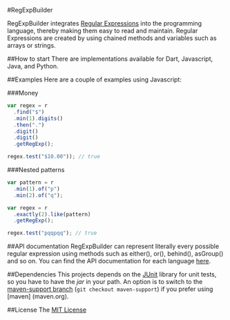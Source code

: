 #RegExpBuilder

RegExpBuilder integrates [Regular Expressions](http://wikipedia.org/wiki/Regular_expression) into the programming
language, thereby making them easy to read and maintain. Regular Expressions are created by using chained methods and variables such as arrays or strings.

##How to start
There are implementations available for Dart, Javascript, Java, and Python.

##Examples
Here are a couple of examples using Javascript:

###Money

```javascript
var regex = r
  .find("$")
  .min(1).digits()
  .then(".")
  .digit()
  .digit()
  .getRegExp();

regex.test("$10.00")); // true
```

###Nested patterns

```javascript
var pattern = r
  .min(1).of("p")
  .min(2).of("q");

var regex = r
  .exactly(2).like(pattern)
  .getRegExp();

regex.test("pqqpqq"); // true
```

##API documentation
RegExpBuilder can represent literally every possible regular expression using methods such as either(), or(), behind(), asGroup() and so on. You can find the API documentation for each language [here](https://github.com/thebinarysearchtree/RegExpBuilder/wiki).

##Dependencies
This projects depends on the [JUnit](http://junit.org) library for unit tests, so you have to have the _jar_ in your path.
An option is to switch to the [maven-support branch](https://github.com/IOAyman/regexpbuilderjava/tree/maven-support) (`git checkout maven-support`) if you prefer using [maven] (maven.org).

##License
The [MIT License](https://github.com/IOAyman/regexpbuilderjava/blob/master/LICENSE.md)
